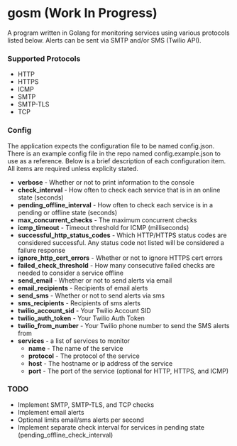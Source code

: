 # gosm (Work In Progress)
A program written in Golang for monitoring services using various protocols listed below. Alerts can be sent via SMTP and/or SMS (Twilio API).

### Supported Protocols
* HTTP
* HTTPS
* ICMP
* SMTP
* SMTP-TLS
* TCP

### Config
The application expects the configuration file to be named config.json. There is an example config file in the repo named config.example.json to use as a reference. Below is a brief description of each configuration item. All items are required unless explicity stated.
* **verbose** - Whether or not to print information to the console
* **check_interval** - How often to check each service that is in an online state (seconds)
* **pending_offline_interval** - How often to check each service is in a pending or offline state (seconds)
* **max_concurrent_checks** - The maximum concurrent checks
* **icmp_timeout** - Timeout threshold for ICMP (milliseconds)
* **successful_http_status_codes** - Which HTTP/HTTPS status codes are considered successful. Any status code not listed will be considered a failure response
* **ignore_http_cert_errors** - Whether or not to ignore HTTPS cert errors
* **failed_check_threshold** - How many consecutive failed checks are needed to consider a service offline
* **send_email** - Whether or not to send alerts via email
* **email_recipients** - Recipients of email alerts
* **send_sms** - Whether or not to send alerts via sms
* **sms_recipients** - Recipients of sms alerts
* **twilio_account_sid** - Your Twilio Account SID
* **twilio_auth_token** - Your Twilio Auth Token
* **twilio_from_number** - Your Twilio phone number to send the SMS alerts from
* **services** - a list of services to monitor
    * **name** - The name of the service
    * **protocol** - The protocol of the service
    * **host** - The hostname or ip address of the service
    * **port** - The port of the service (optional for HTTP, HTTPS, and ICMP)


### TODO
* Implement SMTP, SMTP-TLS, and TCP checks
* Implement email alerts
* Optional limits email/sms alerts per second
* Implement separate check interval for services in pending state (pending_offline_check_interval)